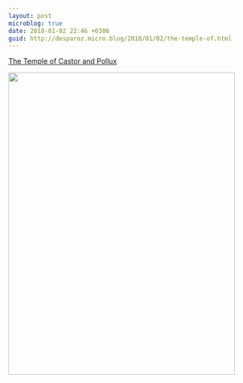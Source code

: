 ```yaml
---
layout: post
microblog: true
date: 2018-01-02 22:46 +0300
guid: http://desparoz.micro.blog/2018/01/02/the-temple-of.html
---
```

[The Temple of Castor and Pollux](http://www.desparoz.com/2018/01/03/the-temple-of-castor-and-pollux/)

<img src="http://desparoz.me/uploads/2018/69e1f748d1.jpg" width="450" height="600" />
